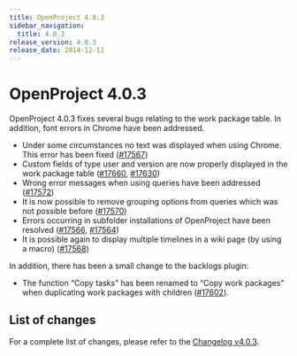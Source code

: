 ```yaml
---
title: OpenProject 4.0.3
sidebar_navigation:
  title: 4.0.3
release_version: 4.0.3
release_date: 2014-12-11
---
```


# OpenProject 4.0.3

OpenProject 4.0.3 fixes several bugs relating to the work package table.
In addition, font errors in Chrome have been addressed.

- Under some circumstances no text was displayed when using Chrome.
  This error has been fixed
  ([#17567](https://community.openproject.org/work_packages/17567 "No text rendered at all on some versions of Chrome (closed)"))
- Custom fields of type user and version are now properly displayed in
  the work package table
  ([#17660](https://community.openproject.org/work_packages/17660 "Missing user links in work package list for custom fields of type user (closed)"),
  [#17630](https://community.openproject.org/work_packages/17630 "Custom values for CF of type version not properly displayed in work package list (closed)"))
- Wrong error messages when using queries have been addressed
  ([#17572](https://community.openproject.org/work_packages/17572 "Error message \"Unable to retrieve query\" wrongly displayed when changing WP attributes in query (closed)"))
- It is now possible to remove grouping options from queries which was
  not possible before
  ([#17570](https://community.openproject.org/work_packages/17570 "Removing grouping not saved on existing queries (closed)"))
- Errors occurring in subfolder installations of OpenProject have been
  resolved
  ([#17566](https://community.openproject.org/work_packages/17566 "Parent change via wp-detail view stuck at loading in subfolder installation (closed)"),
  [#17564](https://community.openproject.org/work_packages/17564 "Export function throws \"object not found\" error when used in subfolder installation (closed)"))
- It is possible again to display multiple timelines in a wiki page
  (by using a macro)
  ([#17568](https://community.openproject.org/work_packages/17568 "Not possible to display more than one timeline via macro in wiki (closed)"))

In addition, there has been a small change to the backlogs plugin:

- The function “Copy tasks” has been renamed to “Copy work packages”
  when duplicating work packages with children
  ([#17602](https://community.openproject.org/work_packages/17602 "Rename \"Copy tasks\" to \"Copy work packages\" on copy of work package (with Backlogs enabled) (closed)")).

## List of changes

For a complete list of changes, please refer to the
[Changelog v4.0.3](https://community.openproject.org/versions/543).
